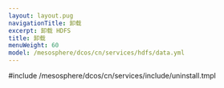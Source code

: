 ```yaml
---
layout: layout.pug
navigationTitle: 卸载
excerpt: 卸载 HDFS
title: 卸载
menuWeight: 60
model: /mesosphere/dcos/cn/services/hdfs/data.yml
---
```


#include /mesosphere/dcos/cn/services/include/uninstall.tmpl
